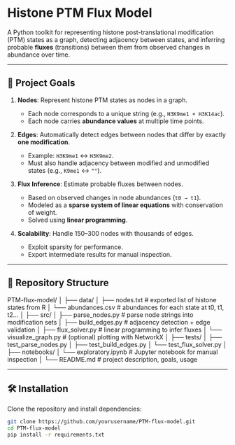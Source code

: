 # Histone PTM Flux Model

A Python toolkit for representing histone post-translational modification (PTM) states as a graph, detecting adjacency between states, and inferring probable **fluxes** (transitions) between them from observed changes in abundance over time.

---

## 🚀 Project Goals

1. **Nodes**: Represent histone PTM states as nodes in a graph.
   - Each node corresponds to a unique string (e.g., `H3K9me1 + H3K14ac`).
   - Each node carries **abundance values** at multiple time points.

2. **Edges**: Automatically detect edges between nodes that differ by exactly **one modification**.
   - Example: `H3K9me1` ↔ `H3K9me2`.
   - Must also handle adjacency between modified and unmodified states (e.g., `K9me1` ↔ `""`).

3. **Flux Inference**: Estimate probable fluxes between nodes.
   - Based on observed changes in node abundances (`t0 → t1`).
   - Modeled as a **sparse system of linear equations** with conservation of weight.
   - Solved using **linear programming**.

4. **Scalability**: Handle 150–300 nodes with thousands of edges.
   - Exploit sparsity for performance.
   - Export intermediate results for manual inspection.

---

## 📂 Repository Structure

PTM-flux-model/
│
├── data/
│ ├── nodes.txt # exported list of histone states from R
│ └── abundances.csv # abundances for each state at t0, t1, t2...
│
├── src/
│ ├── parse_nodes.py # parse node strings into modification sets
│ ├── build_edges.py # adjacency detection + edge validation
│ ├── flux_solver.py # linear programming to infer fluxes
│ └── visualize_graph.py # (optional) plotting with NetworkX
│
├── tests/
│ ├── test_parse_nodes.py
│ ├── test_build_edges.py
│ └── test_flux_solver.py
│
├── notebooks/
│ └── exploratory.ipynb # Jupyter notebook for manual inspection
│
└── README.md # project description, goals, usage


---

## 🛠 Installation

Clone the repository and install dependencies:

```bash
git clone https://github.com/yourusername/PTM-flux-model.git
cd PTM-flux-model
pip install -r requirements.txt
